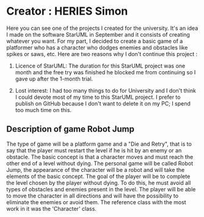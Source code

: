 # Creator : HERIES Simon

Here you can see one of the projects I created for the university. It's an idea I made on the software StarUML in September and it consists of creating whatever you want. For my part, I decided to create a basic game of a platformer who has a character who dodges enemies and obstacles like spikes or saws, etc. Here are two reasons why I don't continue this project :

1. Licence of StarUML: The duration for this StarUML project was one month and the free try was finished he blocked me from continuing so I gave up after the 1-month trial.

2. Lost interest: I had too many things to do for University and I don't think I could devote most of my time to this StarUML project. I prefer to publish on GitHub because I don't want to delete it on my PC; I spend too much time on this.

## Description of game Robot Jump

The type of game will be a platform game and a "Die and Retry", that is to say that the player must restart the level if he is hit by an enemy or an obstacle. The basic concept is that a character moves and must reach the other end of a level without dying.
The personal game will be called Robot Jump, the appearance of the character will be a robot and will take the elements of the basic concept. The goal of the player will be to complete the level chosen by the player without dying. To do this, he must avoid all types of obstacles and enemies present in the level. The player will be able to move the character in all directions and will have the possibility to eliminate the enemies or avoid them.
The reference class with the most work in it was the 'Character' class.
